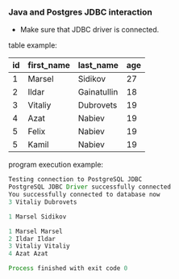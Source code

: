### Java and Postgres JDBC interaction 
* Make sure that JDBC driver is connected.

table example:

| id | first_name | last_name   | age         |
|----|------------|-------------|-------------|
| 1  | Marsel     | Sidikov     | 27          |
| 2  | Ildar      | Gainatullin | 18          |
| 3  | Vitaliy    | Dubrovets   | 19          |
| 4  | Azat       | Nabiev      | 19          |
| 5  | Felix      | Nabiev      | 19          |
| 5  | Kamil      | Nabiev      | 19          |
program execution example: 

```java
Testing connection to PostgreSQL JDBC
PostgreSQL JDBC Driver successfully connected
You successfully connected to database now
3 Vitaliy Dubrovets

1 Marsel Sidikov

1 Marsel Marsel
2 Ildar Ildar
3 Vitaliy Vitaliy
4 Azat Azat

Process finished with exit code 0
```



 
 